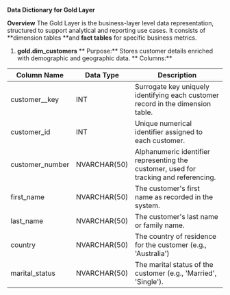 **Data Dictionary for Gold Layer**

**Overview**
The Gold Layer is the business-layer level data representation, structured to support analytical and reporting use cases. It consists of **dimension tables **and **fact tables** for specific business metrics. 

1. **gold.dim_customers**
 **  Purpose:** Stores customer details enriched with demographic and geographic data.
**   Columns:**
   
| Column Name | Data Type | Description|
|---------------|----------|--------------|
| customer__key | INT      | Surrogate key uniquely identifying each customer record in the dimension table.|
| customer_id | INT | Unique numerical identifier assigned to each customer. |
| customer_number | NVARCHAR(50) | Alphanumeric identifier representing the customer, used for tracking and referencing. |
| first_name | NVARCHAR(50) | The customer's first name as recorded in the system. |
| last_name | NVARCHAR(50) | The customer's last name or family name. |
| country | NVARCHAR(50) | The country of residence for the customer (e.g., 'Australia')  |
| marital_status | NVARCHAR(50) | The marital status of the customer (e.g., 'Married', 'Single').




   
